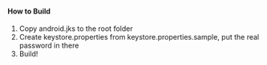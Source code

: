 #### How to Build
1. Copy android.jks to the root folder
2. Create keystore.properties from keystore.properties.sample, put the real password in there
3. Build!
